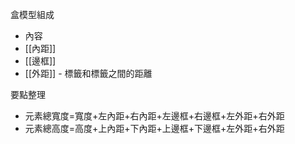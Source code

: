 盒模型組成
- 內容
- [[內距]]
- [[邊框]]
- [[外距]] - 標籤和標籤之間的距離

要點整理
- 元素總寬度=寬度+左內距+右內距+左邊框+右邊框+左外距+右外距
- 元素總高度=高度+上內距+下內距+上邊框+下邊框+左外距+右外距